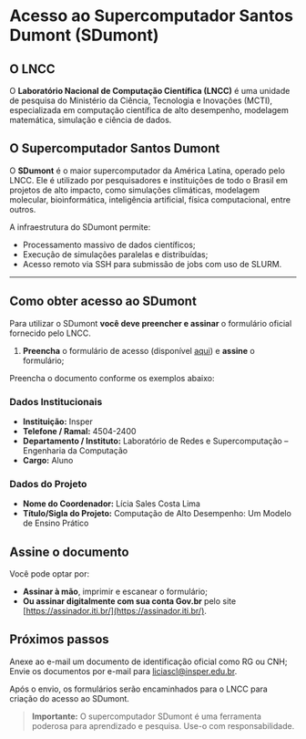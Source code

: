 # Acesso ao Supercomputador Santos Dumont (SDumont)

## O LNCC

O **Laboratório Nacional de Computação Científica (LNCC)** é uma unidade de pesquisa do Ministério da Ciência, Tecnologia e Inovações (MCTI), especializada em computação científica de alto desempenho, modelagem matemática, simulação e ciência de dados. 

## O Supercomputador Santos Dumont

O **SDumont** é o maior supercomputador da América Latina, operado pelo LNCC. Ele é utilizado por pesquisadores e instituições de todo o Brasil em projetos de alto impacto, como simulações climáticas, modelagem molecular, bioinformática, inteligência artificial, física computacional, entre outros.

A infraestrutura do SDumont permite:

- Processamento massivo de dados científicos;
- Execução de simulações paralelas e distribuídas;
- Acesso remoto via SSH para submissão de jobs com uso de SLURM.

---

## Como obter acesso ao SDumont

Para utilizar o SDumont **você deve preencher e assinar** o formulário oficial fornecido pelo LNCC.


1. **Preencha** o formulário de acesso (disponível [aqui](./formulario_sdumont_usuario.docx)) e **assine** o formulário;

Preencha o documento conforme os exemplos abaixo:

### Dados Institucionais

- **Instituição:** Insper  
- **Telefone / Ramal:** 4504-2400  
- **Departamento / Instituto:** Laboratório de Redes e Supercomputação – Engenharia da Computação  
- **Cargo:** Aluno

### Dados do Projeto

- **Nome do Coordenador:** Lícia Sales Costa Lima  
- **Título/Sigla do Projeto:** Computação de Alto Desempenho: Um Modelo de Ensino Prático

## Assine o documento

Você pode optar por:

- **Assinar à mão**, imprimir e escanear o formulário;
- **Ou assinar digitalmente com sua conta Gov.br** pelo site [https://assinador.iti.br/](https://assinador.iti.br/).

## Próximos passos
Anexe ao e-mail um documento de identificação oficial como RG ou CNH;
Envie os documentos por e-mail para liciascl@insper.edu.br.

Após o envio, os formulários serão encaminhados para o LNCC para criação do acesso ao SDumont.

> **Importante:** O supercomputador SDumont é uma ferramenta poderosa para aprendizado e pesquisa. Use-o com responsabilidade.
